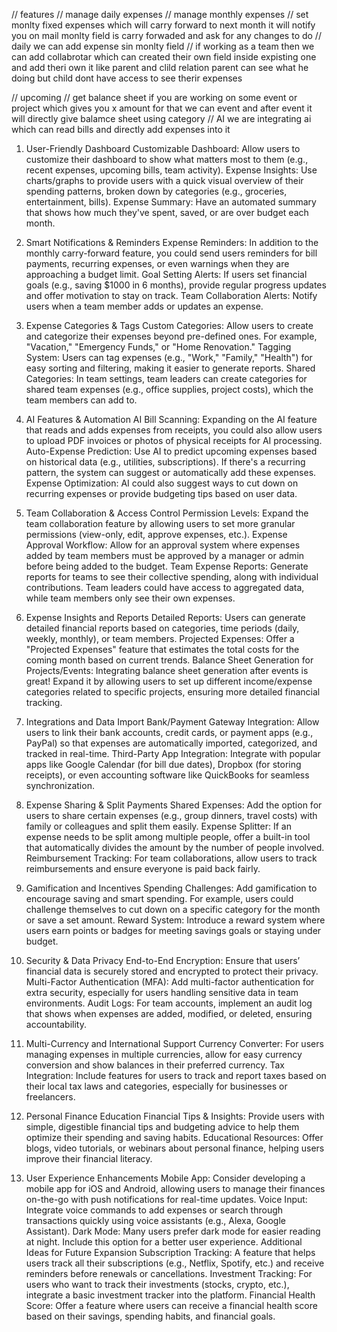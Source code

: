 // features
// manage daily expenses
// manage monthly expenses
// set monlty fixed expenses which will carry forward to next month it will notify you on mail monlty field is carry forwaded and ask for any changes to do
// daily we can add expense sin monlty field
// if working as a team then we can add collabrotar which can created their own field inside expisting one and add theri own it like parent and clild relation parent can see what he doing but child dont have access to see therir expenses

// upcoming
// get balance sheet if you are working on some event or project which gives you x amount for that we can event and after event it will directly give balamce sheet using category
// AI we are integrating ai which can read bills and directly add expenses into it

1. User-Friendly Dashboard
   Customizable Dashboard: Allow users to customize their dashboard to show what matters most to them (e.g., recent expenses, upcoming bills, team activity).
   Expense Insights: Use charts/graphs to provide users with a quick visual overview of their spending patterns, broken down by categories (e.g., groceries, entertainment, bills).
   Expense Summary: Have an automated summary that shows how much they've spent, saved, or are over budget each month.

2. Smart Notifications & Reminders
   Expense Reminders: In addition to the monthly carry-forward feature, you could send users reminders for bill payments, recurring expenses, or even warnings when they are approaching a budget limit.
   Goal Setting Alerts: If users set financial goals (e.g., saving $1000 in 6 months), provide regular progress updates and offer motivation to stay on track.
   Team Collaboration Alerts: Notify users when a team member adds or updates an expense.

3. Expense Categories & Tags
   Custom Categories: Allow users to create and categorize their expenses beyond pre-defined ones. For example, "Vacation," "Emergency Funds," or "Home Renovation."
   Tagging System: Users can tag expenses (e.g., "Work," "Family," "Health") for easy sorting and filtering, making it easier to generate reports.
   Shared Categories: In team settings, team leaders can create categories for shared team expenses (e.g., office supplies, project costs), which the team members can add to.

4. AI Features & Automation
   AI Bill Scanning: Expanding on the AI feature that reads and adds expenses from receipts, you could also allow users to upload PDF invoices or photos of physical receipts for AI processing.
   Auto-Expense Prediction: Use AI to predict upcoming expenses based on historical data (e.g., utilities, subscriptions). If there's a recurring pattern, the system can suggest or automatically add these expenses.
   Expense Optimization: AI could also suggest ways to cut down on recurring expenses or provide budgeting tips based on user data.
5. Team Collaboration & Access Control
   Permission Levels: Expand the team collaboration feature by allowing users to set more granular permissions (view-only, edit, approve expenses, etc.).
   Expense Approval Workflow: Allow for an approval system where expenses added by team members must be approved by a manager or admin before being added to the budget.
   Team Expense Reports: Generate reports for teams to see their collective spending, along with individual contributions. Team leaders could have access to aggregated data, while team members only see their own expenses.
6. Expense Insights and Reports
   Detailed Reports: Users can generate detailed financial reports based on categories, time periods (daily, weekly, monthly), or team members.
   Projected Expenses: Offer a "Projected Expenses" feature that estimates the total costs for the coming month based on current trends.
   Balance Sheet Generation for Projects/Events: Integrating balance sheet generation after events is great! Expand it by allowing users to set up different income/expense categories related to specific projects, ensuring more detailed financial tracking.
7. Integrations and Data Import
   Bank/Payment Gateway Integration: Allow users to link their bank accounts, credit cards, or payment apps (e.g., PayPal) so that expenses are automatically imported, categorized, and tracked in real-time.
   Third-Party App Integration: Integrate with popular apps like Google Calendar (for bill due dates), Dropbox (for storing receipts), or even accounting software like QuickBooks for seamless synchronization.
8. Expense Sharing & Split Payments
   Shared Expenses: Add the option for users to share certain expenses (e.g., group dinners, travel costs) with family or colleagues and split them easily.
   Expense Splitter: If an expense needs to be split among multiple people, offer a built-in tool that automatically divides the amount by the number of people involved.
   Reimbursement Tracking: For team collaborations, allow users to track reimbursements and ensure everyone is paid back fairly.
9. Gamification and Incentives
   Spending Challenges: Add gamification to encourage saving and smart spending. For example, users could challenge themselves to cut down on a specific category for the month or save a set amount.
   Reward System: Introduce a reward system where users earn points or badges for meeting savings goals or staying under budget.
10. Security & Data Privacy
    End-to-End Encryption: Ensure that users’ financial data is securely stored and encrypted to protect their privacy.
    Multi-Factor Authentication (MFA): Add multi-factor authentication for extra security, especially for users handling sensitive data in team environments.
    Audit Logs: For team accounts, implement an audit log that shows when expenses are added, modified, or deleted, ensuring accountability.
11. Multi-Currency and International Support
    Currency Converter: For users managing expenses in multiple currencies, allow for easy currency conversion and show balances in their preferred currency.
    Tax Integration: Include features for users to track and report taxes based on their local tax laws and categories, especially for businesses or freelancers.
12. Personal Finance Education
    Financial Tips & Insights: Provide users with simple, digestible financial tips and budgeting advice to help them optimize their spending and saving habits.
    Educational Resources: Offer blogs, video tutorials, or webinars about personal finance, helping users improve their financial literacy.
13. User Experience Enhancements
    Mobile App: Consider developing a mobile app for iOS and Android, allowing users to manage their finances on-the-go with push notifications for real-time updates.
    Voice Input: Integrate voice commands to add expenses or search through transactions quickly using voice assistants (e.g., Alexa, Google Assistant).
    Dark Mode: Many users prefer dark mode for easier reading at night. Include this option for a better user experience.
    Additional Ideas for Future Expansion
    Subscription Tracking: A feature that helps users track all their subscriptions (e.g., Netflix, Spotify, etc.) and receive reminders before renewals or cancellations.
    Investment Tracking: For users who want to track their investments (stocks, crypto, etc.), integrate a basic investment tracker into the platform.
    Financial Health Score: Offer a feature where users can receive a financial health score based on their savings, spending habits, and financial goals.
